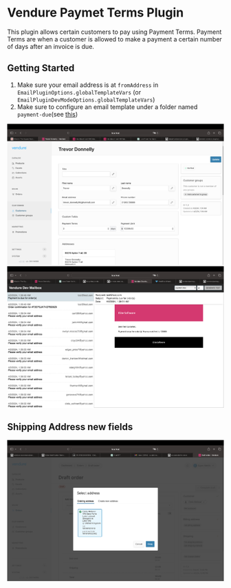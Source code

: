 # Vendure Paymet Terms Plugin
This plugin allows certain customers to pay using Payment Terms. Payment Terms are when a customer is allowed to make a payment a certain number of days after an invoice is due.

## Getting Started
1. Make sure your email address is at `fromAddress` in `EmailPluginOptions.globalTemplateVars` (or `EmailPluginDevModeOptions.globalTemplateVars`)
2. Make sure to configure an email template under a folder named `payment-due`(see [this](https://docs.vendure.io/reference/core-plugins/email-plugin/#email-templates))

![Customer Details Page](customer_details_page.png)
![Payment Due Email](payment_due_email.png)

## Shipping Address new fields

![Shipping Address Custom Fields](address-custom-fields.png)



